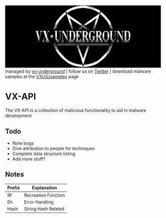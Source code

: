 ![VXUG logo](logo.png)
managed by [vx-underground](https://vx-underground.org) | follow us on [Twitter](https://twitter.com/vxunderground) | download malware samples at the [VXUG/samples](https://samples.vx-underground.org/) page
  
# VX-API
  
The VX-API is a collection of malicious functionality to aid in malware development
 

</div>

## Todo
- Note bugs
- Give attribution to people for techniques
- Complete data structure listing
- Add more stuff?

## Notes

| Prefix | Explanation         |
|--------|---------------------|
| Rf     | Recreation Function |
| Eh     | Error Handling      |
| Hash   | String Hash Related |
